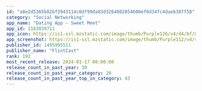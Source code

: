 ```yaml
---
id: "a8e2d5365b82bf3943114c0df99da83d3264802854600ef0d34fc4daeb38ff58"
category: "Social Networking"
app_name: "Dating App - Sweet Meet"
app_id: 1183839711
app_icon: https://is1-ssl.mzstatic.com/image/thumb/Purple126/v4/d4/bf/83/d4bf8379-72ca-d85e-9c08-6411019ebdc4/AppIcon-0-0-1x_U007emarketing-0-0-0-7-0-0-sRGB-0-0-0-GLES2_U002c0-512MB-85-220-0-0.png/1024x1024bb.png
app_screenshot: https://is1-ssl.mzstatic.com/image/thumb/Purple112/v4/47/3c/bc/473cbcf0-6584-d8e5-e063-4a4b02258d44/0903da9a-791d-4595-830f-4e16ed85c46b_1_1242_U04452688.jpg/1242x2688bb.png
publisher_id: 1495995511
publisher_name: "FlintCast"
rank: 192
most_recent_release: 2024-01-17 00:00:00
release_count_in_past_year: 30
release_count_in_past_year_category: 20
release_count_in_past_year_top_in_category: 43
---
```

